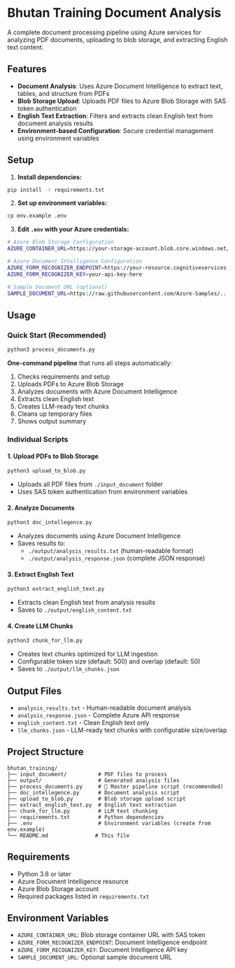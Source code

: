 # Bhutan Training Document Analysis

A complete document processing pipeline using Azure services for analyzing PDF documents, uploading to blob storage, and extracting English text content.

## Features

- **Document Analysis**: Uses Azure Document Intelligence to extract text, tables, and structure from PDFs
- **Blob Storage Upload**: Uploads PDF files to Azure Blob Storage with SAS token authentication
- **English Text Extraction**: Filters and extracts clean English text from document analysis results
- **Environment-based Configuration**: Secure credential management using environment variables

## Setup

1. **Install dependencies:**
```bash
pip install -r requirements.txt
```

2. **Set up environment variables:**
```bash
cp env.example .env
```

3. **Edit `.env` with your Azure credentials:**
```bash
# Azure Blob Storage Configuration
AZURE_CONTAINER_URL=https://your-storage-account.blob.core.windows.net/container-name?sp=racwd&st=...

# Azure Document Intelligence Configuration  
AZURE_FORM_RECOGNIZER_ENDPOINT=https://your-resource.cognitiveservices.azure.com/
AZURE_FORM_RECOGNIZER_KEY=your-api-key-here

# Sample Document URL (optional)
SAMPLE_DOCUMENT_URL=https://raw.githubusercontent.com/Azure-Samples/...
```

## Usage

### Quick Start (Recommended)
```bash
python3 process_documents.py
```
**One-command pipeline** that runs all steps automatically:
1. Checks requirements and setup
2. Uploads PDFs to Azure Blob Storage
3. Analyzes documents with Azure Document Intelligence
4. Extracts clean English text
5. Creates LLM-ready text chunks
6. Cleans up temporary files
7. Shows output summary

### Individual Scripts

#### 1. Upload PDFs to Blob Storage
```bash
python3 upload_to_blob.py
```
- Uploads all PDF files from `./input_document` folder
- Uses SAS token authentication from environment variables

#### 2. Analyze Documents
```bash
python3 doc_intellegence.py
```
- Analyzes documents using Azure Document Intelligence
- Saves results to:
  - `./output/analysis_results.txt` (human-readable format)
  - `./output/analysis_response.json` (complete JSON response)

#### 3. Extract English Text
```bash
python3 extract_english_text.py
```
- Extracts clean English text from analysis results
- Saves to `./output/english_content.txt`

#### 4. Create LLM Chunks
```bash
python3 chunk_for_llm.py
```
- Creates text chunks optimized for LLM ingestion
- Configurable token size (default: 500) and overlap (default: 50)
- Saves to `./output/llm_chunks.json`

## Output Files

- `analysis_results.txt` - Human-readable document analysis
- `analysis_response.json` - Complete Azure API response
- `english_content.txt` - Clean English text only
- `llm_chunks.json` - LLM-ready text chunks with configurable size/overlap

## Project Structure

```
bhutan_training/
├── input_document/          # PDF files to process
├── output/                  # Generated analysis files
├── process_documents.py     # 🚀 Master pipeline script (recommended)
├── doc_intellegence.py      # Document analysis script
├── upload_to_blob.py        # Blob storage upload script
├── extract_english_text.py  # English text extraction
├── chunk_for_llm.py         # LLM text chunking
├── requirements.txt         # Python dependencies
├── .env                     # Environment variables (create from env.example)
└── README.md               # This file
```

## Requirements

- Python 3.8 or later
- Azure Document Intelligence resource
- Azure Blob Storage account
- Required packages listed in `requirements.txt`

## Environment Variables

- `AZURE_CONTAINER_URL`: Blob storage container URL with SAS token
- `AZURE_FORM_RECOGNIZER_ENDPOINT`: Document Intelligence endpoint
- `AZURE_FORM_RECOGNIZER_KEY`: Document Intelligence API key
- `SAMPLE_DOCUMENT_URL`: Optional sample document URL
